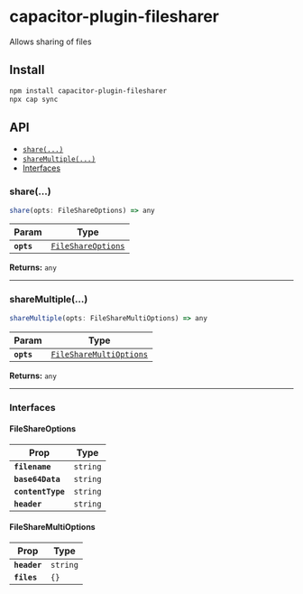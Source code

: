 # capacitor-plugin-filesharer

Allows sharing of files

## Install

```bash
npm install capacitor-plugin-filesharer
npx cap sync
```

## API

<docgen-index>

* [`share(...)`](#share)
* [`shareMultiple(...)`](#sharemultiple)
* [Interfaces](#interfaces)

</docgen-index>

<docgen-api>
<!--Update the source file JSDoc comments and rerun docgen to update the docs below-->

### share(...)

```typescript
share(opts: FileShareOptions) => any
```

| Param      | Type                                                          |
| ---------- | ------------------------------------------------------------- |
| **`opts`** | <code><a href="#fileshareoptions">FileShareOptions</a></code> |

**Returns:** <code>any</code>

--------------------


### shareMultiple(...)

```typescript
shareMultiple(opts: FileShareMultiOptions) => any
```

| Param      | Type                                                                    |
| ---------- | ----------------------------------------------------------------------- |
| **`opts`** | <code><a href="#filesharemultioptions">FileShareMultiOptions</a></code> |

**Returns:** <code>any</code>

--------------------


### Interfaces


#### FileShareOptions

| Prop              | Type                |
| ----------------- | ------------------- |
| **`filename`**    | <code>string</code> |
| **`base64Data`**  | <code>string</code> |
| **`contentType`** | <code>string</code> |
| **`header`**      | <code>string</code> |


#### FileShareMultiOptions

| Prop         | Type                |
| ------------ | ------------------- |
| **`header`** | <code>string</code> |
| **`files`**  | <code>{}</code>     |

</docgen-api>
